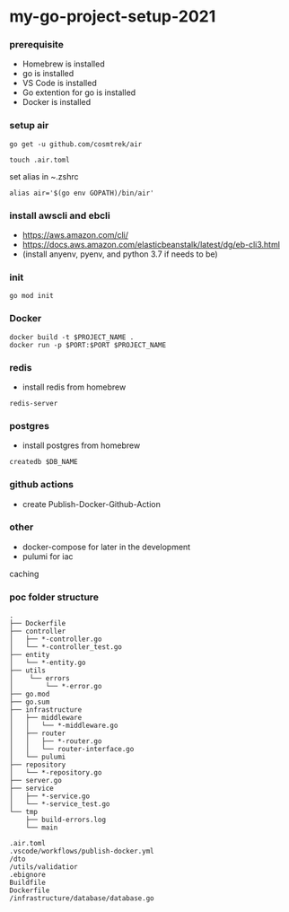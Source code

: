 # my-go-project-setup-2021

### prerequisite
- Homebrew is installed
- go is installed
- VS Code is installed
- Go extention for go is installed
- Docker is installed

### setup air
```
go get -u github.com/cosmtrek/air

touch .air.toml
```

set alias in ~.zshrc
```
alias air='$(go env GOPATH)/bin/air'
```

### install awscli and ebcli
- https://aws.amazon.com/cli/
- https://docs.aws.amazon.com/elasticbeanstalk/latest/dg/eb-cli3.html
- (install anyenv, pyenv, and python 3.7 if needs to be)

### init
```
go mod init
```

### Docker
```
docker build -t $PROJECT_NAME .
docker run -p $PORT:$PORT $PROJECT_NAME
```

### redis
- install redis from homebrew
```
redis-server
```

### postgres
- install postgres from homebrew
```
createdb $DB_NAME
```

### github actions
- create Publish-Docker-Github-Action

### other
- docker-compose for later in the development
- pulumi for iac

caching


### poc folder structure
```
.
├── Dockerfile
├── controller
│   ├── *-controller.go
│   └── *-controller_test.go
├── entity
│   └── *-entity.go
├── utils
│    └── errors
│        └── *-error.go
├── go.mod
├── go.sum
├── infrastructure
│   ├── middleware
│   │   └── *-middleware.go
│   ├── router
│   │   ├── *-router.go
│   │   └── router-interface.go
│   └── pulumi 
├── repository
│   └── *-repository.go
├── server.go
├── service
│   ├── *-service.go
│   └── *-service_test.go
└── tmp
    ├── build-errors.log
    └── main

.air.toml
.vscode/workflows/publish-docker.yml
/dto
/utils/validatior
.ebignore
Buildfile
Dockerfile
/infrastructure/database/database.go

```
